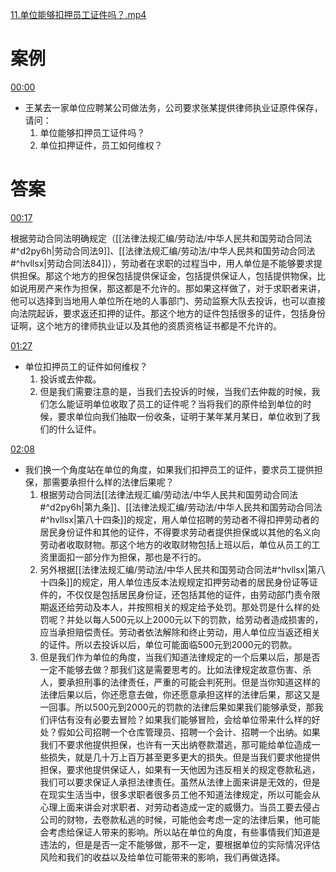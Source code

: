 [11.单位能够扣押员工证件吗？.mp4](file:///E:%5C法律实务%5CA314【游本春】【20小时200讲】劳动纠纷维权指南及企业风控管控宝典（200讲劳动合同签订法律风险防范与合规管理）%5C11.单位能够扣押员工证件吗？.mp4)
# 案例
[00:00](file:///E:%5C法律实务%5CA314【游本春】【20小时200讲】劳动纠纷维权指南及企业风控管控宝典（200讲劳动合同签订法律风险防范与合规管理）%5C11.单位能够扣押员工证件吗？.mp4#t=00:00)
- 王某去一家单位应聘某公司做法务，公司要求张某提供律师执业证原件保存，请问：
	1. 单位能够扣押员工证件吗？
	2. 单位扣押证件，员工如何维权？
# 答案
[00:17](file:///E:/%5C%E6%B3%95%E5%BE%8B%E5%AE%9E%E5%8A%A1%5CA314%E3%80%90%E6%B8%B8%E6%9C%AC%E6%98%A5%E3%80%91%E3%80%9020%E5%B0%8F%E6%97%B6200%E8%AE%B2%E3%80%91%E5%8A%B3%E5%8A%A8%E7%BA%A0%E7%BA%B7%E7%BB%B4%E6%9D%83%E6%8C%87%E5%8D%97%E5%8F%8A%E4%BC%81%E4%B8%9A%E9%A3%8E%E6%8E%A7%E7%AE%A1%E6%8E%A7%E5%AE%9D%E5%85%B8%EF%BC%88200%E8%AE%B2%E5%8A%B3%E5%8A%A8%E5%90%88%E5%90%8C%E7%AD%BE%E8%AE%A2%E6%B3%95%E5%BE%8B%E9%A3%8E%E9%99%A9%E9%98%B2%E8%8C%83%E4%B8%8E%E5%90%88%E8%A7%84%E7%AE%A1%E7%90%86%EF%BC%89%5C11.%E5%8D%95%E4%BD%8D%E8%83%BD%E5%A4%9F%E6%89%A3%E6%8A%BC%E5%91%98%E5%B7%A5%E8%AF%81%E4%BB%B6%E5%90%97%EF%BC%9F.mp4#t=17.79755)

根据劳动合同法明确规定（[[法律法规汇编/劳动法/中华人民共和国劳动合同法#^d2py6h|劳动合同法9]]、[[法律法规汇编/劳动法/中华人民共和国劳动合同法#^hvllsx|劳动合同法84]]），劳动者在求职的过程当中，用人单位是不能够要求提供担保。那这个地方的担保包括提供保证金，包括提供保证人，包括提供物保，比如说用房产来作为担保，那这都是不允许的。那如果这样做了，对于求职者来讲，他可以选择到当地用人单位所在地的人事部门、劳动监察大队去投诉，也可以直接向法院起诉，要求返还扣押的证件。那这个地方的证件包括很多的证件，包括身份证啊，这个地方的律师执业证以及其他的资质资格证书都是不允许的。

[01:27](file:///E:%5C法律实务%5CA314【游本春】【20小时200讲】劳动纠纷维权指南及企业风控管控宝典（200讲劳动合同签订法律风险防范与合规管理）%5C11.单位能够扣押员工证件吗？.mp4#t=01:27)

- 单位扣押员工的证件如何维权？
	1. 投诉或去仲裁。
	2. 但是我们需要注意的是，当我们去投诉的时候，当我们去仲裁的时候，我们怎么能证明单位收取了员工的证件呢？当将我们的原件给到单位的时候，要求单位向我们抽取一份收条，证明于某年某月某日，单位收到了我们的什么证件。

[02:08](file:///E:/%5C%E6%B3%95%E5%BE%8B%E5%AE%9E%E5%8A%A1%5CA314%E3%80%90%E6%B8%B8%E6%9C%AC%E6%98%A5%E3%80%91%E3%80%9020%E5%B0%8F%E6%97%B6200%E8%AE%B2%E3%80%91%E5%8A%B3%E5%8A%A8%E7%BA%A0%E7%BA%B7%E7%BB%B4%E6%9D%83%E6%8C%87%E5%8D%97%E5%8F%8A%E4%BC%81%E4%B8%9A%E9%A3%8E%E6%8E%A7%E7%AE%A1%E6%8E%A7%E5%AE%9D%E5%85%B8%EF%BC%88200%E8%AE%B2%E5%8A%B3%E5%8A%A8%E5%90%88%E5%90%8C%E7%AD%BE%E8%AE%A2%E6%B3%95%E5%BE%8B%E9%A3%8E%E9%99%A9%E9%98%B2%E8%8C%83%E4%B8%8E%E5%90%88%E8%A7%84%E7%AE%A1%E7%90%86%EF%BC%89%5C11.%E5%8D%95%E4%BD%8D%E8%83%BD%E5%A4%9F%E6%89%A3%E6%8A%BC%E5%91%98%E5%B7%A5%E8%AF%81%E4%BB%B6%E5%90%97%EF%BC%9F.mp4#t=128.238211)

- 我们换一个角度站在单位的角度，如果我们扣押员工的证件，要求员工提供担保，那需要承担什么样的法律后果呢？
	1. 根据劳动合同法[[法律法规汇编/劳动法/中华人民共和国劳动合同法#^d2py6h|第九条]]、[[法律法规汇编/劳动法/中华人民共和国劳动合同法#^hvllsx|第八十四条]]的规定，用人单位招聘的劳动者不得扣押劳动者的居民身份证件和其他的证件，不得要求劳动者提供担保或以其他的名义向劳动者收取财物。那这个地方的收取财物包括上班以后，单位从员工的工资里面扣一部分作为担保，那也是不行的。
	2. 另外根据[[法律法规汇编/劳动法/中华人民共和国劳动合同法#^hvllsx|第八十四条]]的规定，用人单位违反本法规规定扣押劳动者的居民身份证等证件的，不仅仅是包括居民身份证，还包括其他的证件，由劳动部门责令限期返还给劳动及本人，并按照相关的规定给予处罚。那处罚是什么样的处罚呢？并处以每人500元以上2000元以下的罚款，给劳动者造成损害的，应当承担赔偿责任。劳动者依法解除和终止劳动，用人单位应当返还相关的证件。所以去投诉以后，单位可能面临500元到2000元的罚款。
	3. 但是我们作为单位的角度，当我们知道法律规定的一个后果以后，那是否一定不能够去做？那我们这是需要思考的。比如法律规定故意伤害、杀人，要承担刑事的法律责任，严重的可能会判死刑。但是当你知道这样的法律后果以后，你还愿意去做，你还愿意承担这样的法律后果，那这又是一回事。所以500元到2000元的罚款的法律后果如果我们能够承受，那我们评估有没有必要去冒险？如果我们能够冒险，会给单位带来什么样的好处？假如公司招聘一个仓库管理员、招聘一个会计、招聘一个出纳。如果我们不要求他提供担保，也许有一天出纳卷款潜逃，那可能给单位造成一些损失，就是几十万上百万甚至更多更大的损失。但是当我们要求他提供担保，要求他提供保证人，如果有一天他因为违反相关的规定卷款私逃，我们可以要求保证人承担法律责任。虽然从法律上面来讲是无效的，但是在现实生活当中，很多求职者很多员工他不知道法律规定，所以可能会从心理上面来讲会对求职者、对劳动者造成一定的威慑力。当员工要去侵占公司的财物，去卷款私逃的时候，可能他会考虑一定的法律后果，他可能会考虑给保证人带来的影响。所以站在单位的角度，有些事情我们知道是违法的，但是是否一定不能够做，那不一定，要根据单位的实际情况评估风险和我们的收益以及给单位可能带来的影响，我们再做选择。